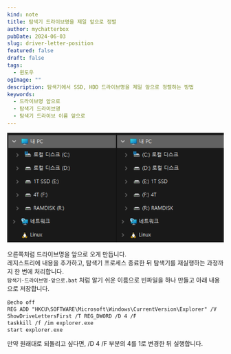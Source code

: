 ```yaml
---
kind: note
title: 탐색기 드라이브명을 제일 앞으로 정렬
author: mychatterbox
pubDate: 2024-06-03
slug: driver-letter-position
featured: false
draft: false
tags:
  - 윈도우
ogImage: ""
description: 탐색기에서 SSD, HDD 드라이브명을 제일 앞으로 정렬하는 방법
keywords:
  - 드라이브명 앞으로
  - 탐색기 드라이브명
  - 탐색기 드라이브 이름 앞으로
---
```

![drive-letter](../../assets/blog-images/2024/driver-letter-position.png)

오른쪽처럼 드라이브명을 앞으로 오게 만듭니다.  
레지스트리에 내용을 추가하고, 탐색기 프로세스 종료한 뒤 탐색기를 재실행하는 과정까지 한 번에 처리합니다.  
`탐색기-드라이브명-앞으로.bat` 처럼 알기 쉬운 이름으로 빈파일을 하나 만들고 아래 내용으로 저장합니다.  

```
@echo off
REG ADD "HKCU\SOFTWARE\Microsoft\Windows\CurrentVersion\Explorer" /V ShowDriveLettersFirst /T REG_DWORD /D 4 /F
taskkill /f /im explorer.exe
start explorer.exe
```

만약 원래대로 되돌리고 싶다면, /D 4 /F 부분의 4를 1로 변경한 뒤 실행합니다.